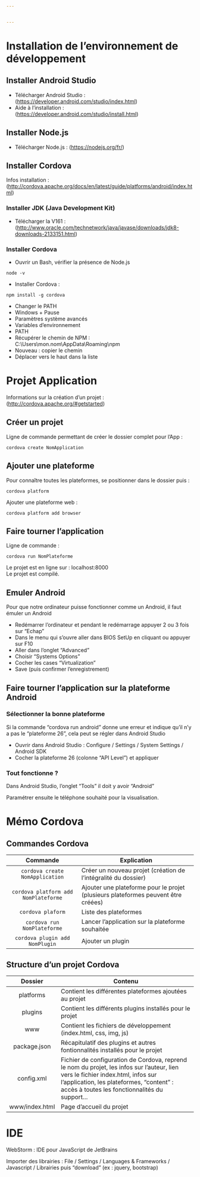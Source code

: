 ```yaml
---


---
```


<h1 id="installation-de-lenvironnement-de-développement">Installation de l’environnement de développement</h1>
<h2 id="installer-android-studio">Installer Android Studio</h2>
<ul>
<li>Télécharger Android Studio : (<a href="https://developer.android.com/studio/index.html">https://developer.android.com/studio/index.html</a>)</li>
<li>Aide à l’installation :<br>
(<a href="https://developer.android.com/studio/install.html">https://developer.android.com/studio/install.html</a>)</li>
</ul>
<h2 id="installer-node.js">Installer Node.js</h2>
<ul>
<li>Télécharger Node.js : (<a href="https://nodejs.org/fr/">https://nodejs.org/fr/</a>)</li>
</ul>
<h2 id="installer-cordova">Installer Cordova</h2>
<p>Infos installation : (<a href="http://cordova.apache.org/docs/en/latest/guide/platforms/android/index.html">http://cordova.apache.org/docs/en/latest/guide/platforms/android/index.html</a>)</p>
<h3 id="installer-jdk-java-development-kit">Installer JDK (Java Development Kit)</h3>
<ul>
<li>Télécharger la V161 : (<a href="http://www.oracle.com/technetwork/java/javase/downloads/jdk8-downloads-2133151.html">http://www.oracle.com/technetwork/java/javase/downloads/jdk8-downloads-2133151.html</a>)</li>
</ul>
<h3 id="installer-cordova-1">Installer Cordova</h3>
<ul>
<li>Ouvrir un Bash, vérifier la présence de Node.js</li>
</ul>
<pre><code>node -v  
</code></pre>
<ul>
<li>Installer Cordova :</li>
</ul>
<pre><code>npm install -g cordova  
</code></pre>
<ul>
<li>Changer le PATH</li>
<li>Windows + Pause</li>
<li>Paramètres système avancés</li>
<li>Variables d’environnement</li>
<li>PATH</li>
<li>Récupérer le chemin de NPM : C:\Users\mon.nom\AppData\Roaming\npm</li>
<li>Nouveau : copier le chemin</li>
<li>Déplacer vers le haut dans la liste</li>
</ul>
<h1 id="projet-application">Projet Application</h1>
<p>Informations sur la création d’un projet : (<a href="http://cordova.apache.org/#getstarted">http://cordova.apache.org/#getstarted</a>)</p>
<h2 id="créer-un-projet">Créer un projet</h2>
<p>Ligne de commande permettant de créer le dossier complet pour l’App :</p>
<pre><code>cordova create NomApplication  
</code></pre>
<h2 id="ajouter-une-plateforme">Ajouter une plateforme</h2>
<p>Pour connaître toutes les plateformes, se positionner dans le dossier puis :</p>
<pre><code>cordova platform  
</code></pre>
<p>Ajouter une plateforme web :</p>
<pre><code>cordova platform add browser  
</code></pre>
<h2 id="faire-tourner-lapplication">Faire tourner l’application</h2>
<p>Ligne de commande :</p>
<pre><code>cordova run NomPlateforme  
</code></pre>
<p>Le projet est en ligne sur : localhost:8000<br>
Le projet est compilé.</p>
<h2 id="emuler-android">Emuler Android</h2>
<p>Pour que notre ordinateur puisse fonctionner comme un Android, il faut émuler un Android</p>
<ul>
<li>Redémarrer l’ordinateur et pendant le redémarrage appuyer 2 ou 3 fois sur “Echap”</li>
<li>Dans le menu qui s’ouvre aller dans BIOS SetUp en cliquant ou appuyer sur F10</li>
<li>Aller dans l’onglet “Advanced”</li>
<li>Choisir “Systems Options”</li>
<li>Cocher les cases “Virtualization”</li>
<li>Save (puis confirmer l’enregistrement)</li>
</ul>
<h2 id="faire-tourner-lapplication-sur-la-plateforme-android">Faire tourner l’application sur la plateforme Android</h2>
<h3 id="sélectionner-la-bonne-plateforme">Sélectionner la bonne plateforme</h3>
<p>Si la commande “cordova run android” donne une erreur et indique qu’il n’y a pas le “plateforme 26”, cela peut se régler dans Android Studio</p>
<ul>
<li>Ouvrir dans Android Studio : Configure / Settings / System Settings / Android SDK</li>
<li>Cocher la plateforme 26 (colonne “API Level”) et appliquer</li>
</ul>
<h3 id="tout-fonctionne-">Tout fonctionne ?</h3>
<p>Dans Android Studio, l’onglet “Tools” il doit y avoir “Android”</p>
<p>Paramétrer ensuite le téléphone souhaité pour la visualisation.</p>
<h1 id="mémo-cordova">Mémo Cordova</h1>
<h2 id="commandes-cordova">Commandes Cordova</h2>

<table>
<thead>
<tr>
<th align="center">Commande</th>
<th>Explication</th>
</tr>
</thead>
<tbody>
<tr>
<td align="center"><code>cordova create NomApplication</code></td>
<td>Créer un nouveau projet (création de l’intégralité du dossier)</td>
</tr>
<tr>
<td align="center"><code>cordova platform add NomPlateforme</code></td>
<td>Ajouter une plateforme pour le projet (plusieurs plateformes peuvent être créées)</td>
</tr>
<tr>
<td align="center"><code>cordova plaform</code></td>
<td>Liste des plateformes</td>
</tr>
<tr>
<td align="center"><code>cordova run NomPlateforme</code></td>
<td>Lancer l’application sur la plateforme souhaitée</td>
</tr>
<tr>
<td align="center"><code>cordova plugin add NomPlugin</code></td>
<td>Ajouter un plugin</td>
</tr>
</tbody>
</table><h2 id="structure-dun-projet-cordova">Structure d’un projet Cordova</h2>

<table>
<thead>
<tr>
<th align="center">Dossier</th>
<th>Contenu</th>
</tr>
</thead>
<tbody>
<tr>
<td align="center">platforms</td>
<td>Contient les différentes plateformes ajoutées au projet</td>
</tr>
<tr>
<td align="center">plugins</td>
<td>Contient les différents plugins installés pour le projet</td>
</tr>
<tr>
<td align="center">www</td>
<td>Contient les fichiers de développement (index.html, css, img, js)</td>
</tr>
<tr>
<td align="center">package.json</td>
<td>Récapitulatif des plugins et autres fontionnalités installés pour le projet</td>
</tr>
<tr>
<td align="center">config.xml</td>
<td>Fichier de configuration de Cordova, reprend le nom du projet, les infos sur l’auteur, lien vers le fichier index.html, infos sur l’application, les plateformes, “content” : accès à toutes les fonctionnalités du support…</td>
</tr>
<tr>
<td align="center">www/index.html</td>
<td>Page d’accueil du projet</td>
</tr>
</tbody>
</table><h1 id="ide">IDE</h1>
<p>WebStorm : IDE pour JavaScript de JetBrains</p>
<p>Importer des librairies : File / Settings / Languages &amp; Frameworks / Javascript / Librairies puis “download” (ex : jquery, bootstrap)</p>

